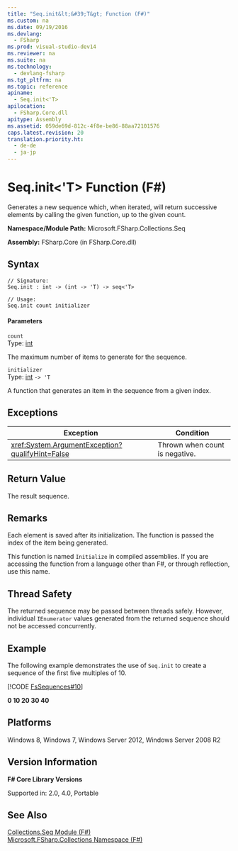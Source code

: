```yaml
---
title: "Seq.init&lt;&#39;T&gt; Function (F#)"
ms.custom: na
ms.date: 09/19/2016
ms.devlang: 
  - FSharp
ms.prod: visual-studio-dev14
ms.reviewer: na
ms.suite: na
ms.technology: 
  - devlang-fsharp
ms.tgt_pltfrm: na
ms.topic: reference
apiname: 
  - Seq.init<'T>
apilocation: 
  - FSharp.Core.dll
apitype: Assembly
ms.assetid: 059de69d-812c-4f8e-be86-88aa72101576
caps.latest.revision: 20
translation.priority.ht: 
  - de-de
  - ja-jp
---
```

# Seq.init&lt;&#39;T&gt; Function (F#)
Generates a new sequence which, when iterated, will return successive elements by calling the given function, up to the given count.  
  
 **Namespace/Module Path:** Microsoft.FSharp.Collections.Seq  
  
 **Assembly:** FSharp.Core (in FSharp.Core.dll)  
  
## Syntax  
  
```  
// Signature:  
Seq.init : int -> (int -> 'T) -> seq<'T>  
  
// Usage:  
Seq.init count initializer  
```  
  
#### Parameters  
 `count`  
 Type: [int](../vs140/Core.int-Type-Abbreviation--F#-.md)  
  
 The maximum number of items to generate for the sequence.  
  
 `initializer`  
 Type: [int](../vs140/Core.int-Type-Abbreviation--F#-.md) `-> 'T`  
  
 A function that generates an item in the sequence from a given index.  
  
## Exceptions  
  
|Exception|Condition|  
|---------------|---------------|  
|<xref:System.ArgumentException?qualifyHint=False>|Thrown when count is negative.|  
  
## Return Value  
 The result sequence.  
  
## Remarks  
 Each element is saved after its initialization. The function is passed the index of the item being generated.  
  
 This function is named `Initialize` in compiled assemblies. If you are accessing the function from a language other than F#, or through reflection, use this name.  
  
## Thread Safety  
 The returned sequence may be passed between threads safely. However, individual `IEnumerator` values generated from the returned sequence should not be accessed concurrently.  
  
## Example  
 The following example demonstrates the use of `Seq.init` to create a sequence of the first five multiples of 10.  
  
 [!CODE [FsSequences#10](../CodeSnippet/VS_Snippets_Fsharp/fssequences#10)]  
  
 **0 10 20 30 40**   
## Platforms  
 Windows 8, Windows 7, Windows Server 2012, Windows Server 2008 R2  
  
## Version Information  
 **F# Core Library Versions**  
  
 Supported in: 2.0, 4.0, Portable  
  
## See Also  
 [Collections.Seq Module (F#)](../Topic/Collections.Seq%20Module%20\(F%23\).md)   
 [Microsoft.FSharp.Collections Namespace (F#)](../Topic/Microsoft.FSharp.Collections%20Namespace%20\(F%23\).md)